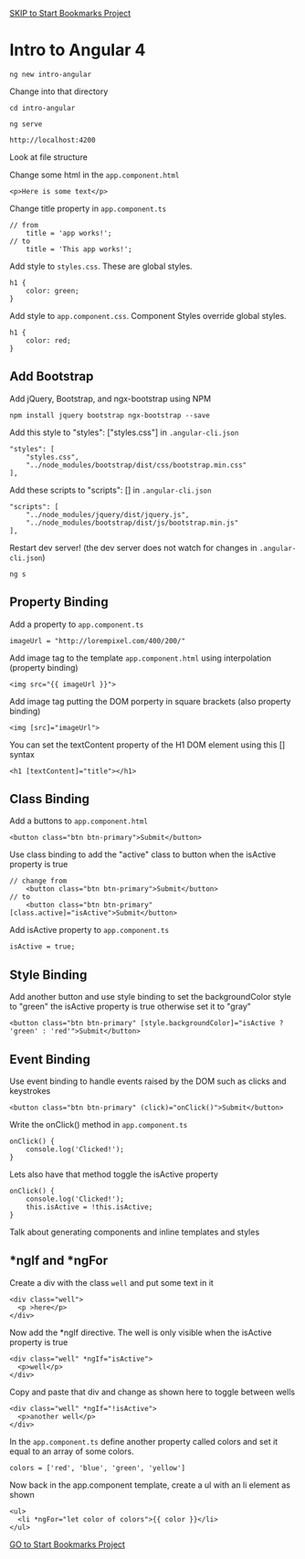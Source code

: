 [SKIP to Start Bookmarks Project](https://github.com/stevewitman/bookmarks/blob/master/BOOKMARKS.md)

# Intro to Angular 4

```
ng new intro-angular
```

Change into that directory

```
cd intro-angular
```

```
ng serve
```

```
http://localhost:4200
```

Look at file structure

Change some html in the `app.component.html`

```
<p>Here is some text</p>
```

Change title property in `app.component.ts`
```
// from
    title = 'app works!';
// to
    title = 'This app works!';
```

Add style to `styles.css`. These are global styles.

```
h1 {
    color: green;
}
```

Add style to `app.component.css`. Component Styles override global styles.

```
h1 {
    color: red;
}
```

## Add Bootstrap

Add jQuery, Bootstrap, and ngx-bootstrap using NPM

```
npm install jquery bootstrap ngx-bootstrap --save
```

Add this style to "styles": ["styles.css"] in `.angular-cli.json`


```
"styles": [
    "styles.css",
    "../node_modules/bootstrap/dist/css/bootstrap.min.css"
],
```

Add these scripts to "scripts": [] in `.angular-cli.json`

```
"scripts": [
    "../node_modules/jquery/dist/jquery.js",
    "../node_modules/bootstrap/dist/js/bootstrap.min.js"
],
```

Restart dev server! (the dev server does not watch for changes in `.angular-cli.json`)

```
ng s
```

## Property Binding

Add a property to `app.component.ts`

```
imageUrl = "http://lorempixel.com/400/200/"
```

Add image tag to the template `app.component.html` using interpolation (property binding)
```
<img src="{{ imageUrl }}">
```

Add image tag putting the DOM porperty in square brackets (also property binding)

```
<img [src]="imageUrl">
```

You can set the textContent property of the H1 DOM element using this [] syntax

```
<h1 [textContent]="title"></h1>
```

## Class Binding

Add a buttons to `app.component.html`

```
<button class="btn btn-primary">Submit</button>
```

Use class binding to add the "active" class to button when the isActive property is true

```
// change from 
    <button class="btn btn-primary">Submit</button>
// to
    <button class="btn btn-primary" [class.active]="isActive">Submit</button>
```

Add isActive property to `app.component.ts`

```
isActive = true;
```

## Style Binding

Add another button and use style binding to set the backgroundColor style to "green" the isActive property is true otherwise set it to "gray"

```
<button class="btn btn-primary" [style.backgroundColor]="isActive ? 'green' : 'red'">Submit</button>
```

## Event Binding

Use event binding to handle events raised by the DOM such as clicks and keystrokes

```
<button class="btn btn-primary" (click)="onClick()">Submit</button>
```

Write the onClick() method in  `app.component.ts`

```
onClick() {
    console.log('Clicked!');
}
```

Lets also have that method toggle the isActive property 

```
onClick() {
    console.log('Clicked!');
    this.isActive = !this.isActive;
}
```

Talk about generating components and inline templates and styles

## *ngIf and *ngFor

Create a div with the class `well` and put some text in it

```
<div class="well">
  <p >here</p>
</div>
```

Now add the *ngIf directive. The well is only visible when the isActive property is true

```
<div class="well" *ngIf="isActive">
  <p>well</p>
</div>
```

Copy and paste that div and change as shown here to toggle between wells

```
<div class="well" *ngIf="!isActive">
  <p>another well</p>
</div>
```

In the `app.component.ts` define another property called colors and set it equal to an array of some colors.

```
colors = ['red', 'blue', 'green', 'yellow']
```

Now back in the app.component template, create a ul with an li element as shown

```
<ul>
  <li *ngFor="let color of colors">{{ color }}</li>
</ul>
```

[GO to Start Bookmarks Project](https://github.com/stevewitman/bookmarks/blob/master/BOOKMARKS.md)